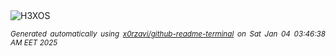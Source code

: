 <div align="justify">
<picture>
    <source media="(prefers-color-scheme: dark)" srcset="https://i.ibb.co/ysQJ0g5/output-gif.gif">
    <source media="(prefers-color-scheme: light)" srcset="https://i.ibb.co/ysQJ0g5/output-gif.gif">
    <img alt="H3XOS" src="https://i.ibb.co/ysQJ0g5/output-gif.gif">
</picture>

<sub><i>Generated automatically using [x0rzavi/github-readme-terminal](https://github.com/x0rzavi/github-readme-terminal) on Sat Jan 04 03:46:38 AM EET 2025</i></sub>
</div>